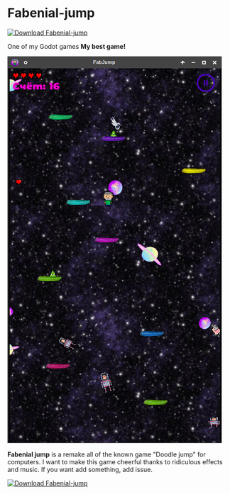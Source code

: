 # Fabenial-jump
[![Download Fabenial-jump](https://img.shields.io/sourceforge/dt/fabenial-jump.svg)](https://sourceforge.net/projects/fabenial-jump/files/latest/download)

One of my Godot games
**My best game!**

![screenshot of sample](https://github.com/Allespro/Fabenial-jump/blob/master/Pictures/img.png)

**Fabenial jump** is a remake all of the known game "Doodle jump" for computers. I want to make this game cheerful thanks to ridiculous effects and music.
If you want add something, add issue.

[![Download Fabenial-jump](https://a.fsdn.com/con/app/sf-download-button)](https://sourceforge.net/projects/fabenial-jump/files/latest/download)
